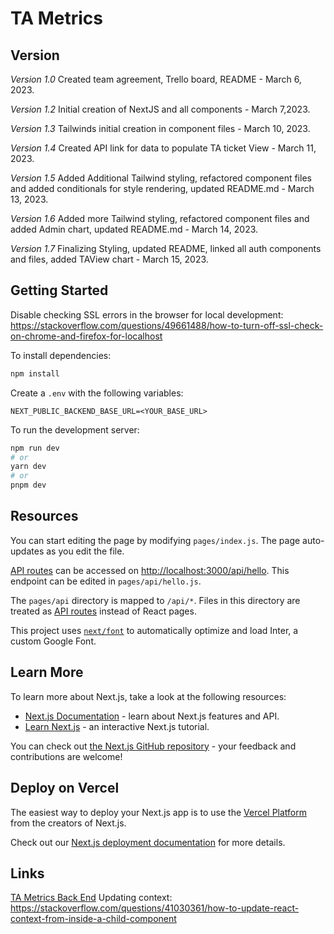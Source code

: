 # TA Metrics

## Version

*Version 1.0* Created team agreement, Trello board, README - March 6, 2023.

*Version 1.2* Initial creation of NextJS and all components - March 7,2023.

*Version 1.3* Tailwinds initial creation in component files - March 10, 2023.

*Version 1.4* Created API link for data to populate TA ticket View - March 11, 2023.

*Version 1.5* Added Additional Tailwind styling, refactored component files and added conditionals for style rendering,
updated README.md - March 13, 2023.

*Version 1.6* Added more Tailwind styling, refactored component files and added Admin chart, updated README.md - March 14, 2023.

*Version 1.7* Finalizing Styling, updated README, linked all auth components and files, added TAView chart - March 15, 2023.

## Getting Started

Disable checking SSL errors in the
browser for local
development: https://stackoverflow.com/questions/49661488/how-to-turn-off-ssl-check-on-chrome-and-firefox-for-localhost

To install dependencies:

```bash
npm install
```

Create a `.env` with the following variables:

```dotenv
NEXT_PUBLIC_BACKEND_BASE_URL=<YOUR_BASE_URL>
```

To run the development server:

```bash
npm run dev
# or
yarn dev
# or
pnpm dev
```

## Resources

You can start editing the page by modifying `pages/index.js`. The page auto-updates as you edit the file.

[API routes](https://nextjs.org/docs/api-routes/introduction) can be accessed on [http://localhost:3000/api/hello](http://localhost:3000/api/hello). This endpoint can be edited in `pages/api/hello.js`.

The `pages/api` directory is mapped to `/api/*`. Files in this directory are treated as [API routes](https://nextjs.org/docs/api-routes/introduction) instead of React pages.

This project uses [`next/font`](https://nextjs.org/docs/basic-features/font-optimization) to automatically optimize and load Inter, a custom Google Font.

## Learn More

To learn more about Next.js, take a look at the following resources:

- [Next.js Documentation](https://nextjs.org/docs) - learn about Next.js features and API.
- [Learn Next.js](https://nextjs.org/learn) - an interactive Next.js tutorial.

You can check out [the Next.js GitHub repository](https://github.com/vercel/next.js/) - your feedback and contributions are welcome!

## Deploy on Vercel

The easiest way to deploy your Next.js app is to use the [Vercel Platform](https://vercel.com/new?utm_medium=default-template&filter=next.js&utm_source=create-next-app&utm_campaign=create-next-app-readme) from the creators of Next.js.

Check out our [Next.js deployment documentation](https://nextjs.org/docs/deployment) for more details.

## Links

[TA Metrics Back End](https://github.com/Sleuthsz/TA-Metrics-Backend/blob/stage/README.md)
Updating context: https://stackoverflow.com/questions/41030361/how-to-update-react-context-from-inside-a-child-component
